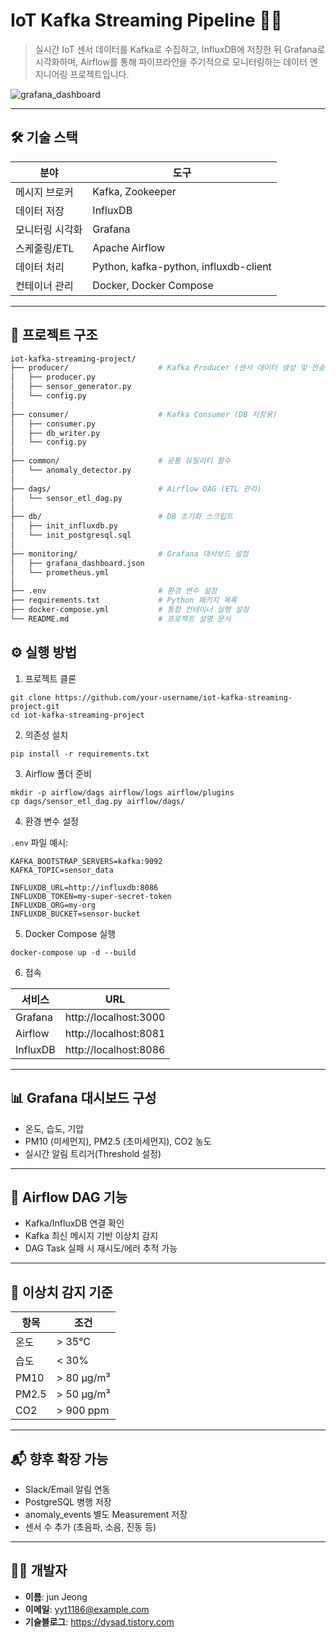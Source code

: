 # IoT Kafka Streaming Pipeline 🔗📡

>   실시간 IoT 센서 데이터를 Kafka로 수집하고, InfluxDB에 저장한 뒤 Grafana로 시각화하며,  Airflow를 통해 파이프라인을 주기적으로 모니터링하는 데이터 엔지니어링 프로젝트입니다.



![grafana_dashboard](monitoring/grafana_dashboard.png)

---

## 🛠️ 기술 스택

| 분야            | 도구                                  |
| --------------- | ------------------------------------- |
| 메시지 브로커   | Kafka, Zookeeper                      |
| 데이터 저장     | InfluxDB                              |
| 모니터링 시각화 | Grafana                               |
| 스케줄링/ETL    | Apache Airflow                        |
| 데이터 처리     | Python, kafka-python, influxdb-client |
| 컨테이너 관리   | Docker, Docker Compose                |

---

## 📁 프로젝트 구조

```bash
iot-kafka-streaming-project/
├── producer/                    # Kafka Producer (센서 데이터 생성 및 전송)
│   ├── producer.py
│   ├── sensor_generator.py
│   └── config.py
│
├── consumer/                    # Kafka Consumer (DB 저장용)
│   ├── consumer.py
│   ├── db_writer.py
│   └── config.py
│
├── common/                      # 공통 유틸리티 함수
│   └── anomaly_detector.py
│
├── dags/                        # Airflow DAG (ETL 관리)
│   └── sensor_etl_dag.py
│
├── db/                          # DB 초기화 스크립트
│   ├── init_influxdb.py
│   └── init_postgresql.sql
│
├── monitoring/                  # Grafana 대시보드 설정
│   ├── grafana_dashboard.json
│   └── prometheus.yml
│
├── .env                         # 환경 변수 설정
├── requirements.txt             # Python 패키지 목록
├── docker-compose.yml           # 통합 컨테이너 실행 설정
└── README.md                    # 프로젝트 설명 문서
```

## ⚙️ 실행 방법

1.  프로젝트 클론

```
git clone https://github.com/your-username/iot-kafka-streaming-project.git
cd iot-kafka-streaming-project
```

2.   의존성 설치

```
pip install -r requirements.txt
```

3.   Airflow 폴더 준비

```
mkdir -p airflow/dags airflow/logs airflow/plugins
cp dags/sensor_etl_dag.py airflow/dags/
```

4.   환경 변수 설정

`.env` 파일 예시:

```
KAFKA_BOOTSTRAP_SERVERS=kafka:9092
KAFKA_TOPIC=sensor_data

INFLUXDB_URL=http://influxdb:8086
INFLUXDB_TOKEN=my-super-secret-token
INFLUXDB_ORG=my-org
INFLUXDB_BUCKET=sensor-bucket
```

5.   Docker Compose 실행

```
docker-compose up -d --build
```

6.   접속

| 서비스   | URL                   |
| -------- | --------------------- |
| Grafana  | http://localhost:3000 |
| Airflow  | http://localhost:8081 |
| InfluxDB | http://localhost:8086 |

------

## 📊 Grafana 대시보드 구성

-   온도, 습도, 기압
-   PM10 (미세먼지), PM2.5 (초미세먼지), CO2 농도
-   실시간 알림 트리거(Threshold 설정)

------

## 🔎 Airflow DAG 기능

-   Kafka/InfluxDB 연결 확인
-   Kafka 최신 메시지 기반 이상치 감지
-   DAG Task 실패 시 재시도/에러 추적 가능

------

## 🚨 이상치 감지 기준

| 항목  | 조건       |
| ----- | ---------- |
| 온도  | > 35°C     |
| 습도  | < 30%      |
| PM10  | > 80 μg/m³ |
| PM2.5 | > 50 μg/m³ |
| CO2   | > 900 ppm  |

------

## 📬 향후 확장 가능

-   Slack/Email 알림 연동
-   PostgreSQL 병행 저장
-   anomaly_events 별도 Measurement 저장
-   센서 수 추가 (초음파, 소음, 진동 등)

------

## 🧑‍💻 개발자

-   **이름**: jun Jeong
-   **이메일**: yyt1186@example.com
-   **기술블로그**: https://dysad.tistory.com